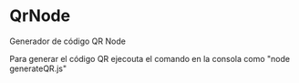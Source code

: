 # QrNode
Generador de código QR Node

Para generar el código QR ejecouta el comando en la consola como "node generateQR.js"
